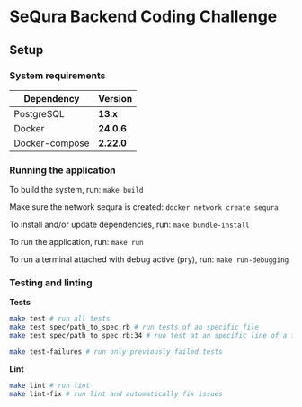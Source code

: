 # SeQura Backend Coding Challenge

## Setup
### System requirements

| Dependency     | Version     |
| -------------- | ----------- |
| PostgreSQL     | **13.x**    |
| Docker         | **24.0.6**  |
| Docker-compose | **2.22.0**  |

### Running the application

To build the system, run: `make build`

Make sure the network sequra is created: `docker network create sequra`

To install and/or update dependencies, run: `make bundle-install`

To run the application, run: `make run`

To run a terminal attached with debug active (pry), run: `make run-debugging`

### Testing and linting

**Tests**
```bash
make test # run all tests
make test spec/path_to_spec.rb # run tests of an specific file
make test spec/path_to_spec.rb:34 # run test at an specific line of a file

make test-failures # run only previously failed tests
```

**Lint**
```bash
make lint # run lint
make lint-fix # run lint and automatically fix issues
```
